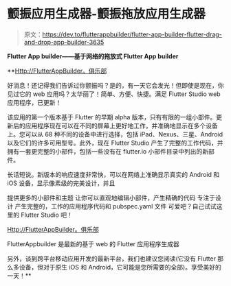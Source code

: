 # 颤振应用生成器-颤振拖放应用生成器

> 原文：<https://dev.to/flutterappbuilder/flutter-app-builder-flutter-drag-and-drop-app-builder-3635>

**Flutter App builder——基于网络的拖放式 Flutter App builder**

 **[Http://FlutterAppBuilder。俱乐部](Http://FlutterAppBuilder.Club)

好消息！还记得我们告诉过你颤振吗？是的，有一天它会发光！但即使是现在，你见过它的 web 应用吗？太华丽了！简单、方便、快捷。满足 Flutter Studio web 应用程序，已更新！

该应用的第一个版本基于 Flutter 的早期 alpha 版本，只有有限的一组小部件。更新后的应用程序现在可以在不同的屏幕上更好地工作，并准确地显示在多个设备上。您可以从 68 种不同的设备中进行选择，包括 iPad、Nexus、三星、Android 以及它们的许多可用型号。此外，现在 Flutter Studio 产生了完整的工作代码，并拥有一套更完整的小部件，包括一些没有在 flutter.io 小部件目录中列出的新部件。

长话短说。新版本的响应速度非常快，可以在网络上准确显示真实的 Android 和 iOS 设备，显示像素级的完美设计，并且

提供更多的小部件和主题
让你可以直观地编辑小部件，产生精确的代码
专注于设计
产生完整的，工作的应用程序代码和 pubspec.yaml 文件
可爱吧？自己试试这里的 Flutter Studio 吧！

[Http://FlutterAppBuilder。俱乐部](Http://FlutterAppBuilder.Club)

FlutterAppbuilder 是最新的基于 web 的 Flutter 应用程序生成器

另外，谈到跨平台移动应用开发的最新平台，我们也建议您阅读(它没有 Flutter 那么多设备，但对于原生 iOS 和 Android，它可能是您所需要的全部)。享受美好的一天！**